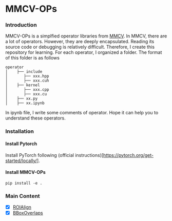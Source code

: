 # MMCV-OPs
 
### Introduction
MMCV-OPs is a simplfied operator libraries from [MMCV](https://github.com/open-mmlab/mmcv). In MMCV, there are a lot of operators. However, they are deeply encapsulated. Reading its source code or debugging is relatively difficult. Therefore, I create this repository for learning. For each operator, I organized a folder. The format of this folder is as follows
```shell
operator
│    ├── include
│       ├── xxx.hpp
│       ├── xxx.cuh
│    ├── kernel
│       ├── xxx.cpp
│       ├── xxx.cu
│    ├── xx.py
│    ├── xx.ipynb
```
In ipynb file, I write some comments of operator. Hope it can help you to understand these operators.

### Installation
#### Install Pytorch
Install PyTorch following (official instructions)[https://pytorch.org/get-started/locally/].
#### Install MMCV-OPs
```shell
pip install -e .
```

### Main Content
- [x] <a href='mmcv_ops/roi_align/roi_align.ipynb'>ROIAlign</a>
- [x] <a href='mmcv_ops/bbox_overlaps/bbox_overlaps.ipynb'>BBoxOverlaps</a>